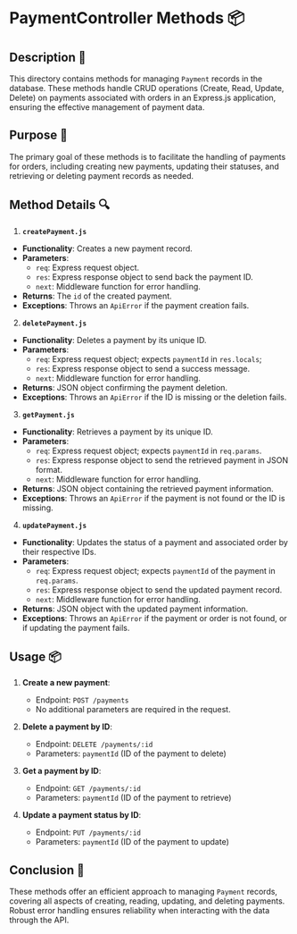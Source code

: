 # PaymentController Methods 📦

## Description 📝

This directory contains methods for managing `Payment` records in the database.
These methods handle CRUD operations (Create, Read, Update, Delete) on payments associated with orders in an Express.js application, ensuring the effective management of payment data.

## Purpose 🎯

The primary goal of these methods is to facilitate the handling of payments for orders, including creating new payments, updating their statuses, and retrieving or deleting payment records as needed.

## Method Details 🔍

1. **`createPayment.js`**

-   **Functionality**: Creates a new payment record.
-   **Parameters**:
    -   `req`: Express request object.
    -   `res`: Express response object to send back the payment ID.
    -   `next`: Middleware function for error handling.
-   **Returns**: The `id` of the created payment.
-   **Exceptions**: Throws an `ApiError` if the payment creation fails.

2. **`deletePayment.js`**

-   **Functionality**: Deletes a payment by its unique ID.
-   **Parameters**:
    -   `req`: Express request object; expects `paymentId` in `res.locals`;
    -   `res`: Express response object to send a success message.
    -   `next`: Middleware function for error handling.
-   **Returns**: JSON object confirming the payment deletion.
-   **Exceptions**: Throws an `ApiError` if the ID is missing or the deletion fails.

3. **`getPayment.js`**

-   **Functionality**: Retrieves a payment by its unique ID.
-   **Parameters**:
    -   `req`: Express request object; expects `paymentId` in `req.params`.
    -   `res`: Express response object to send the retrieved payment in JSON format.
    -   `next`: Middleware function for error handling.
-   **Returns**: JSON object containing the retrieved payment information.
-   **Exceptions**: Throws an `ApiError` if the payment is not found or the ID is missing.

4. **`updatePayment.js`**

-   **Functionality**: Updates the status of a payment and associated order by their respective IDs.
-   **Parameters**:
    -   `req`: Express request object; expects `paymentId` of the payment in `req.params`.
    -   `res`: Express response object to send the updated payment record.
    -   `next`: Middleware function for error handling.
-   **Returns**: JSON object with the updated payment information.
-   **Exceptions**: Throws an `ApiError` if the payment or order is not found, or if updating the payment fails.

## Usage 📦

1. **Create a new payment**:

    - Endpoint: `POST /payments`
    - No additional parameters are required in the request.

2. **Delete a payment by ID**:

    - Endpoint: `DELETE /payments/:id`
    - Parameters: `paymentId` (ID of the payment to delete)

3. **Get a payment by ID**:

    - Endpoint: `GET /payments/:id`
    - Parameters: `paymentId` (ID of the payment to retrieve)

4. **Update a payment status by ID**:

    - Endpoint: `PUT /payments/:id`
    - Parameters: `paymentId` (ID of the payment to update)

## Conclusion 🚀

These methods offer an efficient approach to managing `Payment` records, covering all aspects of creating, reading, updating, and deleting payments.
Robust error handling ensures reliability when interacting with the data through the API.

